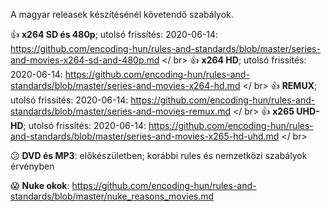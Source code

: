 A magyar releasek készítésénél követendő szabályok.

:+1: **x264 SD és 480p**; utolsó frissítés: 2020-06-14: https://github.com/encoding-hun/rules-and-standards/blob/master/series-and-movies-x264-sd-and-480p.md </ br>
:+1: **x264 HD**; utolsó frissítés: 2020-06-14: https://github.com/encoding-hun/rules-and-standards/blob/master/series-and-movies-x264-hd.md </ br>
:+1: **REMUX**; utolsó frissítés: 2020-06-14: https://github.com/encoding-hun/rules-and-standards/blob/master/series-and-movies-remux.md </ br>
:+1: **x265 UHD-HD**; utolsó frissítés: 2020-06-14: https://github.com/encoding-hun/rules-and-standards/blob/master/series-and-movies-x265-hd-uhd.md </ br>


:confused: **DVD és MP3**: előkészületben; korábbi rules és nemzetközi szabályok érvényben


:scream: **Nuke okok**: https://github.com/encoding-hun/rules-and-standards/blob/master/nuke_reasons_movies.md
